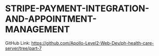 # STRIPE-PAYMENT-INTEGRATION-AND-APPOINTMENT-MANAGEMENT

GitHub Link: https://github.com/Apollo-Level2-Web-Dev/ph-health-care-server/tree/part-7